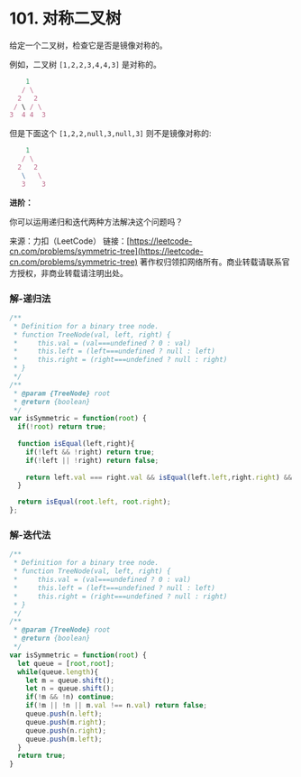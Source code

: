 # 101. 对称二叉树

给定一个二叉树，检查它是否是镜像对称的。

例如，二叉树 `[1,2,2,3,4,4,3]` 是对称的。
```js
    1
   / \
  2   2
 / \ / \
3  4 4  3
```

但是下面这个 `[1,2,2,null,3,null,3]` 则不是镜像对称的:
```js
    1
   / \
  2   2
   \   \
   3    3
```

**进阶：**

你可以运用递归和迭代两种方法解决这个问题吗？

来源：力扣（LeetCode）
链接：[https://leetcode-cn.com/problems/symmetric-tree](https://leetcode-cn.com/problems/symmetric-tree)
著作权归领扣网络所有。商业转载请联系官方授权，非商业转载请注明出处。


### 解-递归法
```js
/**
 * Definition for a binary tree node.
 * function TreeNode(val, left, right) {
 *     this.val = (val===undefined ? 0 : val)
 *     this.left = (left===undefined ? null : left)
 *     this.right = (right===undefined ? null : right)
 * }
 */
/**
 * @param {TreeNode} root
 * @return {boolean}
 */
var isSymmetric = function(root) {
  if(!root) return true;
  
  function isEqual(left,right){
    if(!left && !right) return true;
    if(!left || !right) return false;
    
    return left.val === right.val && isEqual(left.left,right.right) && isEqual(left.right, right.left);
  }

  return isEqual(root.left, root.right);
};
```

### 解-迭代法
```js
/**
 * Definition for a binary tree node.
 * function TreeNode(val, left, right) {
 *     this.val = (val===undefined ? 0 : val)
 *     this.left = (left===undefined ? null : left)
 *     this.right = (right===undefined ? null : right)
 * }
 */
/**
 * @param {TreeNode} root
 * @return {boolean}
 */
var isSymmetric = function(root) {
  let queue = [root,root];
  while(queue.length){
    let m = queue.shift();
    let n = queue.shift();
    if(!m && !n) continue;
    if(!m || !n || m.val !== n.val) return false;
    queue.push(n.left);
    queue.push(m.right);
    queue.push(n.right);
    queue.push(m.left);
  }
  return true;
}
```